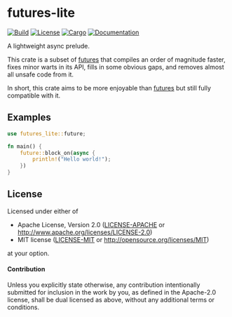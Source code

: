 # futures-lite

[![Build](https://github.com/smol-rs/futures-lite/workflows/Build%20and%20test/badge.svg)](
https://github.com/smol-rs/futures-lite/actions)
[![License](https://img.shields.io/badge/license-Apache--2.0_OR_MIT-blue.svg)](
https://github.com/smol-rs/futures-lite)
[![Cargo](https://img.shields.io/crates/v/futures-lite.svg)](
https://crates.io/crates/futures-lite)
[![Documentation](https://docs.rs/futures-lite/badge.svg)](
https://docs.rs/futures-lite)

A lightweight async prelude.

This crate is a subset of [futures] that compiles an order of magnitude faster, fixes minor
warts in its API, fills in some obvious gaps, and removes almost all unsafe code from it.

In short, this crate aims to be more enjoyable than [futures] but still fully compatible with
it.

[futures]: https://docs.rs/futures

## Examples

```rust
use futures_lite::future;

fn main() {
    future::block_on(async {
        println!("Hello world!");
    })
}
```

## License

Licensed under either of

 * Apache License, Version 2.0 ([LICENSE-APACHE](LICENSE-APACHE) or http://www.apache.org/licenses/LICENSE-2.0)
 * MIT license ([LICENSE-MIT](LICENSE-MIT) or http://opensource.org/licenses/MIT)

at your option.

#### Contribution

Unless you explicitly state otherwise, any contribution intentionally submitted
for inclusion in the work by you, as defined in the Apache-2.0 license, shall be
dual licensed as above, without any additional terms or conditions.
